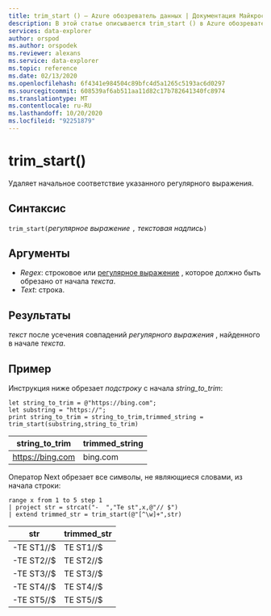 ```yaml
---
title: trim_start () — Azure обозреватель данных | Документация Майкрософт
description: В этой статье описывается trim_start () в Azure обозреватель данных.
services: data-explorer
author: orspod
ms.author: orspodek
ms.reviewer: alexans
ms.service: data-explorer
ms.topic: reference
ms.date: 02/13/2020
ms.openlocfilehash: 6f4341e984504c89bfc4d5a1265c5193ac6d0297
ms.sourcegitcommit: 608539af6ab511aa11d82c17b782641340fc8974
ms.translationtype: MT
ms.contentlocale: ru-RU
ms.lasthandoff: 10/20/2020
ms.locfileid: "92251879"
---
```

# <a name="trim_start"></a>trim_start()

Удаляет начальное соответствие указанного регулярного выражения.

## <a name="syntax"></a>Синтаксис

`trim_start(`*регулярное выражение* `,` *текстовая надпись*`)`

## <a name="arguments"></a>Аргументы

* *Regex*: строковое или [регулярное выражение](re2.md) , которое должно быть обрезано от начала *текста*.  
* *Text*: строка.

## <a name="returns"></a>Результаты

*текст* после усечения совпадений *регулярного выражения* , найденного в начале *текста*.

## <a name="example"></a>Пример

Инструкция ниже обрезает *подстроку*  с начала *string_to_trim*:

```kusto
let string_to_trim = @"https://bing.com";
let substring = "https://";
print string_to_trim = string_to_trim,trimmed_string = trim_start(substring,string_to_trim)
```

|string_to_trim|trimmed_string|
|---|---|
|https://bing.com|bing.com|

Оператор Next обрезает все символы, не являющиеся словами, из начала строки:

```kusto
range x from 1 to 5 step 1
| project str = strcat("-  ","Te st",x,@"// $")
| extend trimmed_str = trim_start(@"[^\w]+",str)
```

|str|trimmed_str|
|---|---|
|-TE ST1//$|TE ST1//$|
|-TE ST2//$|TE ST2//$|
|-TE ST3//$|TE ST3//$|
|-TE ST4//$|TE ST4//$|
|-TE ST5//$|TE ST5//$|

 